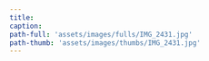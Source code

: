 ```yaml
---
title:
caption:
path-full: 'assets/images/fulls/IMG_2431.jpg'
path-thumb: 'assets/images/thumbs/IMG_2431.jpg'
---
```

